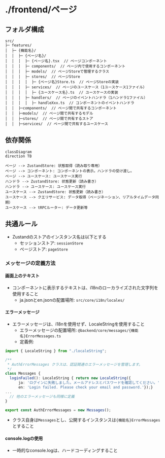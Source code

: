 # ./frontend/ページ

## フォルダ構成
```
src/
├─ features/
│  ├─ {機能名}/
│  │  ├─ {ページ名}/
│  │  │  ├─ {ページ名}.tsx  // ページコンポーネント
│  │  │  ├─ components/  // ページ内で使用するコンポーネント
│  │  │  ├─ models/  // ページStoreで管理するクラス
│  │  │  ├─ stores/  // ページStore
│  │  │  │  ├─ {ページ名}Store.ts  // ページStoreの実装
│  │  │  ├─ services/  // ページのユースケース（1ユースケース1ファイル）
│  │  │  │  ├─ {ユースケース名}.ts  // ユースケースの実装
│  │  │  ├─ handlers/  // ページのイベントハンドラ（1ハンドラ1ファイル）
│  │  │  │  ├─ handleXxx.ts  // コンポーネントのイベントハンドラ
│  │  ├─components/  // ページ間で共有するコンポーネント
│  │  ├─models/  // ページ間で共有するモデル
│  │  ├─stores/  // ページ間で共有するストア
│  │  ├─services/  // ページ間で共有するユースケース
```

## 依存関係
```mermaid
classDiagram
direction TB

ページ --> ZustandStore: 状態取得（読み取り専用）
ページ --> コンポーネント: コンポーネントの表示。ハンドラの受け渡し。
ページ --> ユースケース: ユースケース実行
ハンドラ --> ZustandStore: 状態更新（読み書き）
ハンドラ --> ユースケース: ユースケース実行
ユースケース --> ZustandStore: 状態更新（読み書き）
ユースケース --> クエリサービス: データ取得（ページネーション、リアルタイムデータ同期）
ユースケース --> tRPCルーター: データ更新等
```

## 共通ルール
- Zustandのストアのインスタンス名は以下とする
  - セッションストア: `sessionStore`
  - ページストア: `pageStore`



### メッセージの定義方法
#### 画面上のテキスト
- コンポーネントに表示するテキストは、i18nのローカライズされた文字列を使用すること
  - ja.jsonとen.jsonの配置場所: `src/core/i18n/locales/`

#### エラーメッセージ
- エラーメッセージは、i18nを使用せず、LocaleStringを使用すること
  - エラーメッセージの配置場所: `@backend/core/messages/{機能名}ErrorMessages.ts`
  - 定義例:
```typescript
import { LocaleString } from "./localeString";

/**
 * AuthErrorMessages クラスは、認証関連のエラーメッセージを管理します。
 */
class Messages {
  loginFailed(): LocaleString { return new LocaleString({
      ja: 'ログインに失敗しました。メールアドレスとパスワードを確認してください。',
      en: 'Login failed. Please check your email and password.'});}
...
  // 他のエラーメッセージも同様に定義
}

export const AuthErrorMessages = new Messages();
```
- クラス自身は`Messages`とし、公開するインスタンスは`{機能名}ErrorMessages`とすること

#### console.logの使用
- 一時的なconsole.logは、ハードコーディングすること
